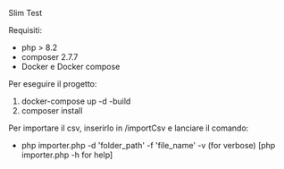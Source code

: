 Slim Test

Requisiti:
 - php > 8.2
 - composer  2.7.7
 - Docker e Docker compose

Per eseguire il progetto:
1. docker-compose up -d -build
2. composer install

Per importare il csv, inserirlo in /importCsv e lanciare il comando:
 -  php importer.php -d 'folder_path' -f 'file_name' -v (for verbose) [php importer.php -h for help]